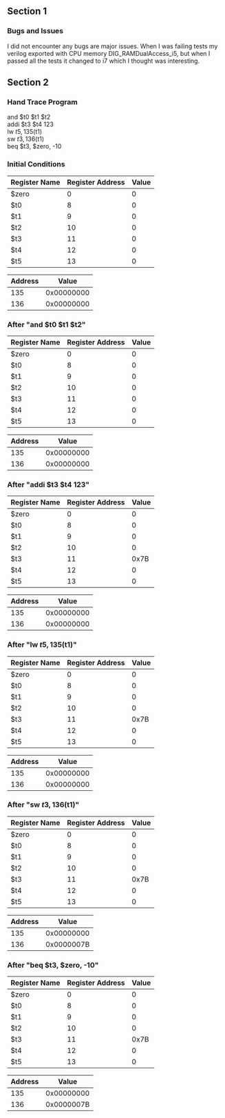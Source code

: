 ## Section 1
### Bugs and Issues
I did not encounter any bugs are major issues. When I was failing tests my verilog exported with CPU memory DIG_RAMDualAccess_i5, but when I passed all the tests it changed to i7 which I thought was interesting.

## Section 2
### Hand Trace Program
and $t0 $t1 $t2 <br/>
addi $t3 $t4 123 <br/>
lw $t5, 135($t1) <br/>
sw $t3, 136($t1) <br/>
beq $t3, $zero, -10 <br/>


### Initial Conditions
| Register Name	| Register Address | Value |
|---------------|------------------|-------|
| $zero	| 0 |	0 |
| $t0 |	8 |	0 |
| $t1	| 9	| 0 |
| $t2	| 10 | 0 |
| $t3	| 11 | 0 |
| $t4	| 12 | 0 |
| $t5	| 13 | 0 |

| Address	| Value	|
|---------|-------|
| 135	| 0x00000000 |
| 136 | 0x00000000 |


### After "and $t0 $t1 $t2"
| Register Name	| Register Address | Value |
|---------------|------------------|-------|
| $zero	| 0 |	0 |
| $t0 |	8 |	0 |
| $t1	| 9	| 0 |
| $t2	| 10 | 0 |
| $t3	| 11 | 0 |
| $t4	| 12 | 0 |
| $t5	| 13 | 0 |

| Address	| Value	|
|---------|-------|
| 135	| 0x00000000 |
| 136 | 0x00000000 |


### After "addi $t3 $t4 123"
| Register Name	| Register Address | Value |
|---------------|------------------|-------|
| $zero	| 0 |	0 |
| $t0 |	8 |	0 |
| $t1	| 9	| 0 |
| $t2	| 10 | 0 |
| $t3	| 11 | 0x7B |
| $t4	| 12 | 0 |
| $t5	| 13 | 0 |

| Address	| Value	|
|---------|-------|
| 135	| 0x00000000 |
| 136 | 0x00000000 |


### After "lw $t5, 135($t1)"
| Register Name	| Register Address | Value |
|---------------|------------------|-------|
| $zero	| 0 |	0 |
| $t0 |	8 |	0 |
| $t1	| 9	| 0 |
| $t2	| 10 | 0 |
| $t3	| 11 | 0x7B |
| $t4	| 12 | 0 |
| $t5	| 13 | 0 |

| Address	| Value	|
|---------|-------|
| 135	| 0x00000000 |
| 136 | 0x00000000 |


### After "sw $t3, 136($t1)"
| Register Name	| Register Address | Value |
|---------------|------------------|-------|
| $zero	| 0 |	0 |
| $t0 |	8 |	0 |
| $t1	| 9	| 0 |
| $t2	| 10 | 0 |
| $t3	| 11 | 0x7B |
| $t4	| 12 | 0 |
| $t5	| 13 | 0 |

| Address	| Value	|
|---------|-------|
| 135	| 0x00000000 |
| 136 | 0x0000007B |


### After "beq $t3, $zero, -10"
| Register Name	| Register Address | Value |
|---------------|------------------|-------|
| $zero	| 0 |	0 |
| $t0 |	8 |	0 |
| $t1	| 9	| 0 |
| $t2	| 10 | 0 |
| $t3	| 11 | 0x7B |
| $t4	| 12 | 0 |
| $t5	| 13 | 0 |

| Address	| Value	|
|---------|-------|
| 135	| 0x00000000 |
| 136 | 0x0000007B |
